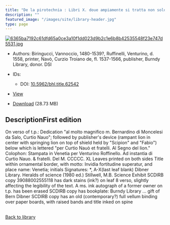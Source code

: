 ```yaml
---
title: "De la pirotechnia : Libri X. doue ampiamente si tratta non solo di ogni sorte & diuersita di miniere, ma anchora quanto si ricerca intorno à la prattica di quelle cose di quel che si appartiene à l'arte de la fusione ouer gitto de metalli come d'ogni altra cosa simile à questa"
description: ""
featured_image: "/images/site/library-header.jpg"
type: page
---
```


<a href="https://drive.google.com/file/d/1lYVlChGrZFH5-dd1kp3iJHHVLVZyXvxo/view" target="_blank">![6365ba7192c61dfd65a0ce3a10f1dd023d9b2c1e6b8b42535548f23e747d5531.jpg](/images/library/6365ba7192c61dfd65a0ce3a10f1dd023d9b2c1e6b8b42535548f23e747d5531.jpg)</a>
* Authors: Biringucci, Vannoccio, 1480-1539?, Ruffinelli, Venturino, d. 1558, printer, Navò, Curzio Troiano de, fl. 1537-1566, publisher, Burndy Library, donor. DSI
* IDs:
  * DOI: <a href="https://dx.doi.org/10.5962/bhl.title.62542" target="_blank">10.5962/bhl.title.62542</a>
* <a href="https://drive.google.com/file/d/1lYVlChGrZFH5-dd1kp3iJHHVLVZyXvxo/view" target="_blank">View</a>

* [Download](https://drive.google.com/uc?export=download&id=1lYVlChGrZFH5-dd1kp3iJHHVLVZyXvxo) (28.73 MB)

## DescriptionFirst edition
On verso of t.p.: Dedication "al molto magnifico m. Bernardino di Moncelesi da Salo, Curtio Nauo"; followed by publisher's device (rampant lion in center with springing lion on top of shield held by "Scipion" and "Fabio") below which is lettered "per Curtio Nauò et fratelli. Al Segno del lion."
Colophon: Stampata in Venetia per Venturino Roffinello. Ad instantia di Curtio Nauo. & fratelli. Del M. CCCCC. XL
Leaves printed on both sides
Title within ornamental border, with motto: Invidia fortitudine superatur, and place name: Venetia; initials
Signatures: *, A-X(last leaf blank)
Dibner Library. Heralds of science (1980 ed.)
Stillwell, M.B. Science
Exhibit
SCDIRB copy 39088002555118 has dark stains (ink?) on leaf 8 verso, slightly affecting the legibility of the text. A ms. ink autograph of a former owner on t.p. has been erased
SCDIRB copy has bookplate: Burndy Library ... gift of Bern Dibner
SCDIRB copy has an old (contemporary?) full vellum binding over paper boards, with raised bands and title inked on spine

<br />[Back to library](/library/)
